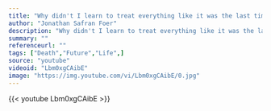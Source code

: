 ```yaml
---
title: "Why didn't I learn to treat everything like it was the last time. My greatest regret was how much I believed in the future."
author: "Jonathan Safran Foer"
description: "Why didn't I learn to treat everything like it was the last time. My greatest regret was how much I believed in the future. - Jonathan Safran Foer quotes from GetInspired365.com"
summary: ""
referenceurl: ""
tags: ["Death","Future","Life",]
source: "youtube"
videoid: "Lbm0xgCAibE"
image: "https://img.youtube.com/vi/Lbm0xgCAibE/0.jpg"
---
```


{{< youtube Lbm0xgCAibE >}}
